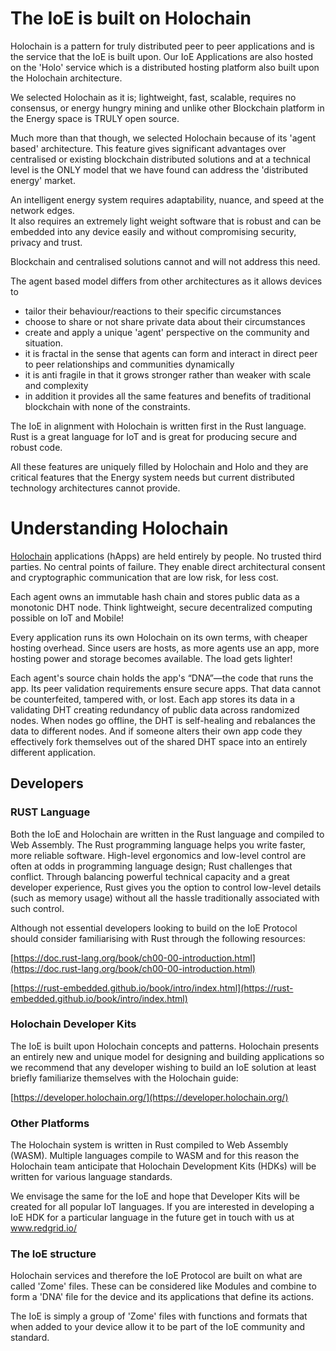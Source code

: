 # The IoE is built on Holochain
Holochain is a pattern for truly distributed peer to peer applications and is the service that the IoE is built upon.
Our IoE Applications are also hosted on the 'Holo' service which is a distributed hosting platform also built upon the Holochain architecture.

We selected Holochain as it is; lightweight, fast, scalable, requires no consensus, or energy hungry mining and unlike other Blockchain platform in the Energy space is TRULY open source.

Much more than that though, we selected Holochain because of its 'agent based' architecture. This feature gives significant advantages over centralised or existing blockchain distributed solutions and at a technical level is the ONLY model that we have found can address the 'distributed energy' market.

An intelligent energy system requires adaptability, nuance, and speed at the network edges.  
It also requires an extremely light weight software that is robust and can be embedded into any device easily and without compromising security, privacy and trust.

Blockchain and centralised solutions cannot and will not address this need.

The agent based model differs from other architectures as it allows devices to
- tailor their behaviour/reactions to their specific circumstances
- choose to share or not share private data about their circumstances
- create and apply a unique 'agent' perspective on the community and situation.
- it is fractal in the sense that agents can form and interact in direct peer to peer relationships and communities dynamically
- it is anti fragile in that it grows stronger rather than weaker with scale and complexity
- in addition it provides all the same features and benefits of traditional blockchain with none of the constraints.

The IoE in alignment with Holochain is written first in the Rust language.
Rust is a great language for IoT and is great for producing secure and robust code.

All these features are uniquely filled by Holochain and Holo and they are critical features that the Energy system needs but current distributed technology architectures cannot provide.

# Understanding Holochain

[Holochain](https://holochain.org/) applications (hApps) are held entirely by people. No trusted third parties. No central points of failure. They enable direct architectural consent and cryptographic communication that are low risk, for less cost.

Each agent owns an immutable hash chain and stores public data as a monotonic DHT node. Think lightweight, secure decentralized computing possible on IoT and Mobile!

Every application runs its own Holochain on its own terms, with cheaper hosting overhead. Since users are hosts, as more agents use an app, more hosting power and storage becomes available. The load gets lighter!

Each agent's source chain holds the app's “DNA”—the code that runs the app. Its peer validation requirements ensure secure apps. That data cannot be counterfeited, tampered with, or lost. Each app stores its data in a validating DHT creating redundancy of public data across randomized nodes. When nodes go offline, the DHT is self-healing and rebalances the data to different nodes. And if someone alters their own app code they effectively fork themselves out of the shared DHT space into an entirely different application.

## Developers

### RUST Language
Both the IoE and Holochain are written in the Rust language and compiled to Web Assembly.
The Rust programming language helps you write faster, more reliable software. High-level ergonomics and low-level control are often at odds in programming language design; Rust challenges that conflict. Through balancing powerful technical capacity and a great developer experience, Rust gives you the option to control low-level details (such as memory usage) without all the hassle traditionally associated with such control.

Although not essential developers looking to build on the IoE Protocol should consider familiarising with Rust through the following resources:

[https://doc.rust-lang.org/book/ch00-00-introduction.html](https://doc.rust-lang.org/book/ch00-00-introduction.html)

[https://rust-embedded.github.io/book/intro/index.html](https://rust-embedded.github.io/book/intro/index.html)

### Holochain Developer Kits
The IoE is built upon Holochain concepts and patterns.
Holochain presents an entirely new and unique model for designing and building applications so we recommend that any developer wishing to build an IoE solution at least briefly familiarize themselves with the Holochain guide:

[https://developer.holochain.org/](https://developer.holochain.org/)


### Other Platforms
The Holochain system is written in Rust compiled to Web Assembly (WASM).  Multiple languages compile to WASM and for this reason the Holochain team anticipate that Holochain Development Kits (HDKs) will be written for various language standards.

We envisage the same for the IoE and hope that Developer Kits will be created for all popular IoT languages.
If you are interested in developing a IoE HDK for a particular language in the future get in touch with us at www.redgrid.io/

### The IoE structure
Holochain services and therefore the IoE Protocol are built on what are called 'Zome' files.  These can be considered like Modules and combine to form a 'DNA' file for the device and its applications that define its actions.

The IoE is simply a group of 'Zome' files with functions and formats that when added to your device allow it to be part of the IoE community and standard.
